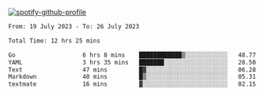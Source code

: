 [![spotify-github-profile](https://spotify-github-profile.vercel.app/api/view?uid=313pysyt3uxkjdidtiuvzf7nrnnu&cover_image=true&theme=natemoo-re&show_offline=false&background_color=121212&interchange=false&bar_color=53b14f&bar_color_cover=false)](https://spotify-github-profile.vercel.app/api/view?uid=313pysyt3uxkjdidtiuvzf7nrnnu&redirect=true)

<!--START_SECTION:waka-->

```txt
From: 19 July 2023 - To: 26 July 2023

Total Time: 12 hrs 25 mins

Go                   6 hrs 8 mins    ████████████▒░░░░░░░░░░░░   48.77 %
YAML                 3 hrs 35 mins   ███████░░░░░░░░░░░░░░░░░░   28.50 %
Text                 47 mins         █▓░░░░░░░░░░░░░░░░░░░░░░░   06.28 %
Markdown             40 mins         █▒░░░░░░░░░░░░░░░░░░░░░░░   05.31 %
textmate             16 mins         ▓░░░░░░░░░░░░░░░░░░░░░░░░   02.15 %
```

<!--END_SECTION:waka-->